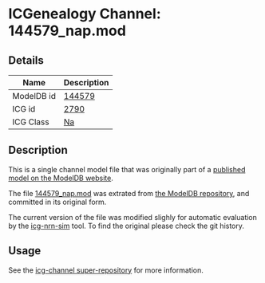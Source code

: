 # ICGenealogy Channel: 144579\_nap.mod

## Details

Name | Description
---- | -----------
ModelDB id | [144579](http://senselab.med.yale.edu/ModelDB/ShowModel.cshtml?model=144579)
ICG id | [2790](http://icg.neurotheory.ox.ac.uk/channels/2/2790)
ICG Class | [Na](http://icg.neurotheory.ox.ac.uk/channels/2)

## Description

This is a single channel model file that was originally part of a [published model on the ModelDB website](http://senselab.med.yale.edu/mModelDB/ShowModel.cshtml?model=144579).


The file [144579\_nap.mod](144579_nap.mod) was extrated from [the ModelDB repository](http://senselab.med.yale.edu/ModelDB/ShowModel.cshtml?model=144579), and committed in its original form.

The current version of the file was modified slighly for automatic evaluation by the [icg-nrn-sim](https://github.com/icgenealogy/icg-nrn-sim) tool. To find the original please check the git history.


## Usage

See the [icg-channel super-repository](https://github.com/icgenealogy/icg-channels) for more information.